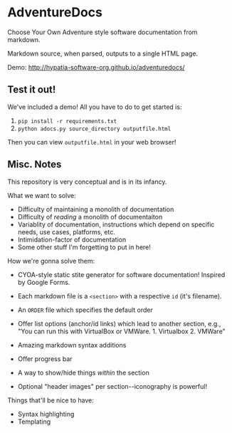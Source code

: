 # AdventureDocs

Choose Your Own Adventure style software documentation from markdown.

Markdown source, when parsed, outputs to a single HTML page.

Demo: http://hypatia-software-org.github.io/adventuredocs/

## Test it out!

We've included a demo! All you have to do to get started is:

  1. `pip install -r requirements.txt`
  2. `python adocs.py source_directory outputfile.html`

Then you can view `outputfile.html` in your web browser!

## Misc. Notes

This repository is very conceptual and is in its infancy.

What we want to solve:

  * Difficulty of maintaining a monolith of documentation
  * Difficulty of _reading_ a monolith of documentaiton
  * Variablity of documentation, instructions which depend on
    specific needs, use cases, platforms, etc.
  * Intimidation-factor of documentation
  * Some other stuff I'm forgetting to put in here!

How we're gonna solve them:

  * CYOA-style static stite generator for software documentation! Inspired by Google Forms.
  * Each markdown file is a `<section>` with a respective `id` (it's filename).
  * An `ORDER` file which specifies the default order

  * Offer list options (anchor/id links) which lead to another section, e.g., "You can run this with VirtualBox or VMWare. 1. Virtualbox 2. VMWare"
  * Amazing markdown syntax additions
  * Offer progress bar
  * A way to show/hide things *within* the section
  * Optional "header images" per section--iconography is powerful!

Things that'll be nice to have:

  * Syntax highlighting
  * Templating
